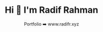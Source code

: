 <h1 align="center">Hi 👋 I'm Radif Rahman</h1>

   <div align="center">
  Portfolio ➡️ www.radifr.xyz
    </div>





